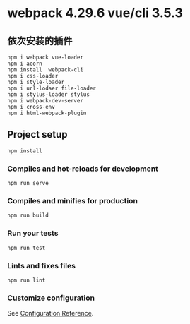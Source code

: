 # webpack 4.29.6  vue/cli 3.5.3
## 依次安装的插件
```
npm i webpack vue-loader
npm i acorn
npm install  webpack-cli
npm i css-loader  
npm i style-loader
npm i url-lodaer file-loader  
npm i stylus-loader stylus
npm i webpack-dev-server
npm i cross-env
npm i html-webpack-plugin
```

## Project setup
```
npm install
```

### Compiles and hot-reloads for development
```
npm run serve
```

### Compiles and minifies for production
```
npm run build
```

### Run your tests
```
npm run test
```

### Lints and fixes files
```
npm run lint
```

### Customize configuration
See [Configuration Reference](https://cli.vuejs.org/config/).
